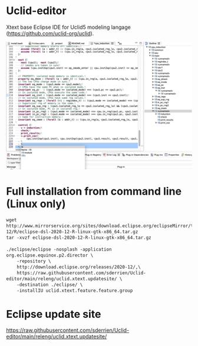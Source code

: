 # Uclid-editor

Xtext base Eclipse IDE for Uclid5 modeling langage (https://github.com/uclid-org/uclid). 

![image info](./screenshot.png)

# Full installation from command line (Linux only) 
```shell=
wget http://www.mirrorservice.org/sites/download.eclipse.org/eclipseMirror/technology/epp/downloads/release/2020-12/R/eclipse-dsl-2020-12-R-linux-gtk-x86_64.tar.gz
tar -xvzf eclipse-dsl-2020-12-R-linux-gtk-x86_64.tar.gz

./eclipse/eclipse -nosplash -application org.eclipse.equinox.p2.director \
	-repository \
	http://download.eclipse.org/releases/2020-12/,\
	https://raw.githubusercontent.com/sderrien/Uclid-editor/main/releng/uclid.xtext.updatesite/ \
	-destination ./eclipse/ \
	-installIU uclid.xtext.feature.feature.group 
```
# Eclipse update site 

https://raw.githubusercontent.com/sderrien/Uclid-editor/main/releng/uclid.xtext.updatesite/
